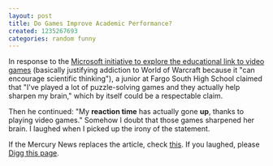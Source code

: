 ```yaml
---
layout: post
title: Do Games Improve Academic Performance?
created: 1235267693
categories: random funny
---
```

In response to the [Microsoft initiative to explore the educational link to video games](http://www.mercurynews.com/ci_11748201) (basically justifying addiction to World of Warcraft because it "can encourage scientific thinking"), a junior at Fargo South High School claimed that "I've played a lot of puzzle-solving games and they actually help sharpen my brain," which by itself could be a respectable claim.

Then he continued: "My **reaction time** has actually gone **up**, thanks to playing video games." Somehow I doubt that those games sharpened her brain. I laughed when I picked up the irony of the statement.

If the Mercury News replaces the article, check [this](/uploads/article.pdf). If you laughed, please [Digg this page](http://digg.com/comedy/Do_Games_Improve_Academic_Performance).

